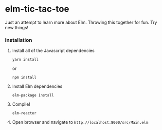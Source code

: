 # elm-tic-tac-toe

Just an attempt to learn more about Elm. Throwing this together for fun. Try new things!

### Installation

1. Install all of the Javascript dependencies

    `yarn install`

    or

     `npm install`

2. Install Elm dependencies

    `elm-package install`

3. Compile!

    `elm-reactor`

4. Open browser and navigate to `http://localhost:8000/src/Main.elm`

